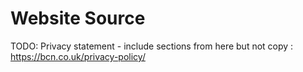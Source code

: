 # Website Source

TODO: Privacy statement - include sections from here but not copy : https://bcn.co.uk/privacy-policy/
